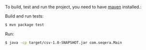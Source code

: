 To build, test and run the project, you need to have [maven](https://maven.apache.org/) installed.:

Build and run tests:
```bash
$ mvn package test
``` 

Run:
```bash
$ java -cp target/csv-1.0-SNAPSHOT.jar com.seqera.Main
``` 
